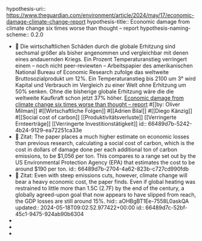hypothesis-uri:: https://www.theguardian.com/environment/article/2024/may/17/economic-damage-climate-change-report
hypothesis-title:: Economic damage from climate change six times worse than thought – report
hypothesis-naming-scheme:: 0.2.0

- 📝 Die wirtschaftlichen Schäden durch die globale Erhitzung sind sechsmal größer als bisher angenommen und vergleichbar mit denen eines andauernden Kriegs. Ein Prozent Temperaturanstieg verringert  einem – noch nicht peer-reviewten – Arbeitspapier des amerikanischen National Bureau of Economic Research zufolge das weltweite Bruttosozialprodukt um 12%.  Ein Temperaturanstieg bis 2100 um 3° wird Kapital und Verbrauch im Vergleich zu einer Welt ohne Erhitzung um 50% senken. Ohne die bisherige globale Erhitzung wäre die die weltweite Kaufkraft schon jetzt 37% höher. [Economic damage from climate change six times worse than thought – report](https://www.theguardian.com/environment/article/2024/may/17/economic-damage-climate-change-report) #[[by: Oliver Milman]] #[[Wirtschaftliche Folgen]] #[[Adrien Bilal]] #[[Diego Känzig]] #[[Social cost of carbon]] [[Produktivitätsverluste]] [[Verringerte Ernteerträge]] [[Verringerte Investitionstätigkeit]]
  id:: 66489d7b-5242-4b24-9129-ea72251ca33e
- 📌 Zitat: The paper places a much higher estimate on economic losses than previous research, calculating a social cost of carbon, which is the cost in dollars of damage done per each additional ton of carbon emissions, to be $1,056 per ton. This compares to a range set out by the US Environmental Protection Agency (EPA) that estimates the cost to be around $190 per ton.
  id:: 66489d7b-2704-4a62-823b-c727cd990fdb
- 📌 Zitat: Even with steep emissions cuts, however, climate change will bear a heavy economic cost, the paper finds. Even if global heating was restrained to little more than 1.5C (2.7F) by the end of the century, a globally agreed-upon goal that now appears to have slipped from reach, the GDP losses are still around 15%.
  hid:: aOHBgBT1Ee-7558L0askQA
  updated:: 2024-05-18T09:02:52.977422+00:00
  id:: 66489d7c-52bf-45c1-9475-924ab90b6304
-
-
-